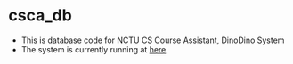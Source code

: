 # csca_db
- This is database code for NCTU CS Course Assistant, DinoDino System
- The system is currently running at [here](https://dinodino.nctu.edu.tw/)
